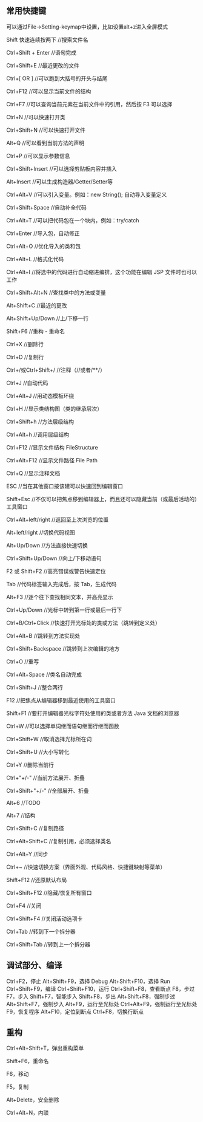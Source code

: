 ## 常用快捷键

可以通过File->Setting-keymap中设置，比如设置alt+z进入全屏模式

Shift 快速连续按两下       //搜索文件名

Ctrl+Shift + Enter			//语句完成

Ctrl+Shift+E					 //最近更改的文件

Ctrl+[ OR ]						//可以跑到大括号的开头与结尾

Ctrl+F12							//可以显示当前文件的结构

Ctrl+F7							  //可以查询当前元素在当前文件中的引用，然后按 F3 可以选择

Ctrl+N								//可以快速打开类

Ctrl+Shift+N					 //可以快速打开文件

Alt+Q								 //可以看到当前方法的声明

Ctrl+P								//可以显示参数信息

Ctrl+Shift+Insert			 //可以选择剪贴板内容并插入

Alt+Insert						 //可以生成构造器/Getter/Setter等

Ctrl+Alt+V						//可以引入变量。例如：new String();  自动导入变量定义

Ctrl+Shift+Space			//自动补全代码

Ctrl+Alt+T						//可以把代码包在一个块内，例如：try/catch

Ctrl+Enter						//导入包，自动修正

Ctrl+Alt+O						//优化导入的类和包

Ctrl+Alt+L						 //格式化代码

Ctrl+Alt+I						  //将选中的代码进行自动缩进编排，这个功能在编辑 JSP 文件时也可以工作

Ctrl+Shift+Alt+N			  //查找类中的方法或变量

Alt+Shift+C					   //最近的更改

Alt+Shift+Up/Down		//上/下移一行

Shift+F6							//重构 - 重命名

Ctrl+X								//删除行

Ctrl+D								//复制行

Ctrl+/或Ctrl+Shift+/		//注释（//或者/**/）

Ctrl+J								//自动代码

Ctrl+Alt+J						 //用动态模板环绕

Ctrl+H							  //显示类结构图（类的继承层次）

Ctrl+Shift+h					//方法层级结构

Ctrl+Alt+h					   //调用层级结构

Ctrl+F12 						 //显示文件结构 FileStructure

Ctrl+Alt+F12				   //显示文件路径 File Path

Ctrl+Q							  //显示注释文档

ESC								  //当在其他窗口按该建可以快速回到编辑窗口

Shift+Esc						//不仅可以把焦点移到编辑器上，而且还可以隐藏当前（或最后活动的）工具窗口

Ctrl+Alt+left/right		 //返回至上次浏览的位置

Alt+left/right				  //切换代码视图

Alt+Up/Down				//方法直接快速切换

Ctrl+Shift+Up/Down	//向上/下移动语句

F2 或 Shift+F2				//高亮错误或警告快速定位

Tab								  //代码标签输入完成后，按 Tab，生成代码

Alt+F3							 //逐个往下查找相同文本，并高亮显示

Ctrl+Up/Down			  //光标中转到第一行或最后一行下

Ctrl+B/Ctrl+Click		  //快速打开光标处的类或方法（跳转到定义处）

Ctrl+Alt+B					 //跳转到方法实现处

Ctrl+Shift+Backspace		//跳转到上次编辑的地方

Ctrl+O							//重写

Ctrl+Alt+Space			//类名自动完成

Ctrl+Shift+J				  //整合两行

F12								//把焦点从编辑器移到最近使用的工具窗口

Shift+F1						//要打开编辑器光标字符处使用的类或者方法 Java 文档的浏览器

Ctrl+W							//可以选择单词继而语句继而行继而函数

Ctrl+Shift+W				//取消选择光标所在词

Ctrl+Shift+U				//大小写转化

Ctrl+Y							//删除当前行

Ctrl+"+/-"					//当前方法展开、折叠

Ctrl+Shift+"+/-"		  //全部展开、折叠

Alt+6		 					//TODO

Alt+7		 					//结构

Ctrl+Shift+C		 		//复制路径

Ctrl+Alt+Shift+C		 //复制引用，必须选择类名

Ctrl+Alt+Y					//同步

Ctrl+~							//快速切换方案（界面外观、代码风格、快捷键映射等菜单）

Shift+F12					  //还原默认布局

Ctrl+Shift+F12			 //隐藏/恢复所有窗口

Ctrl+F4						 //关闭

Ctrl+Shift+F4			  //关闭活动选项卡

Ctrl+Tab			  		//转到下一个拆分器

Ctrl+Shift+Tab			//转到上一个拆分器

## 调试部分、编译

Ctrl+F2，停止
Alt+Shift+F9，选择 Debug
Alt+Shift+F10，选择 Run
Ctrl+Shift+F9，编译
Ctrl+Shift+F10，运行
Ctrl+Shift+F8，查看断点
F8，步过
F7，步入
Shift+F7，智能步入
Shift+F8，步出
Alt+Shift+F8，强制步过
Alt+Shift+F7，强制步入
Alt+F9，运行至光标处
Ctrl+Alt+F9，强制运行至光标处
F9，恢复程序
Alt+F10，定位到断点
Ctrl+F8，切换行断点

## 重构

Ctrl+Alt+Shift+T，弹出重构菜单

Shift+F6，重命名

F6，移动

F5，复制

Alt+Delete，安全删除

Ctrl+Alt+N，内联

